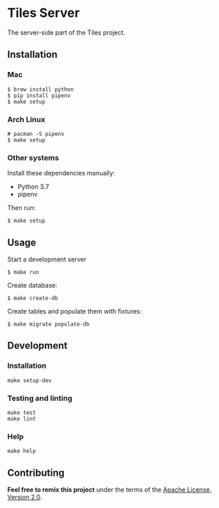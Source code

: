 # Tiles Server

The server-side part of the Tiles project.

## Installation

### Mac

``` shell
$ brew install python
$ pip install pipenv
$ make setup
```

### Arch Linux

``` shell
# pacman -S pipenv
$ make setup
```

### Other systems

Install these dependencies manually:

- Python 3.7
- pipenv

Then run:

``` shell
$ make setup
```

## Usage

Start a development server

``` shell
$ make run
```

Create database:

``` shell
$ make create-db
```

Create tables and populate them with fixtures:

``` shell
$ make migrate populate-db
```

## Development

### Installation

``` shell
make setup-dev
```

### Testing and linting

``` shell
make test
make lint
```

### Help

``` shell
make help
```

## Contributing

__Feel free to remix this project__ under the terms of the [Apache License,
Version 2.0](http://www.apache.org/licenses/LICENSE-2.0).
